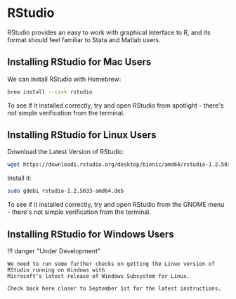 # RStudio

RStudio provides an easy to work with graphical interface to R, and its format should feel familiar to Stata and Matlab users.

## Installing RStudio for Mac Users

We can install RStudio with Homebrew:

``` bash
brew install --cask rstudio
```

To see if it installed correctly, try and open RStudio from spotlight - there's not simple verification from the terminal.

## Installing RStudio for Linux Users

Download the Latest Version of RStudio:

``` bash
wget https://download1.rstudio.org/desktop/bionic/amd64/rstudio-1.2.5033-amd64.deb
```

Install it:

```bash
sudo gdebi rstudio-1.2.5033-amd64.deb
```

To see if it installed correctly, try and open RStudio from the GNOME menu - there's not simple verification from the terminal.

## Installing RStudio for Windows Users

!!! danger "Under Development"
    
    We need to run some further checks on getting the Linux version of RStudio running on Windows with 
    Microsoft's latest release of Windows Subsystem for Linux. 
    
    Check back here closer to September 1st for the latest instructions.

<!-- Using RStudio together with the R that we installed into our WSL Ubuntu setup is a little trickier - because we don't have access to a graphical interface.

The trick will be to install the server version of RStudio.
It may sound slightly daunting - but it is actually quite easy!

First, we download the most recent version of RStudio Server for Ubuntu 18 (see [here](https://rstudio.com/products/rstudio/download-server/debian-ubuntu/)).
Enter the following into your terminal and press `Return`:

```bash
wget https://download2.rstudio.org/server/bionic/amd64/rstudio-server-1.2.5033-amd64.deb
```

Now install it by entering this command and hitting `Return`:

``` bash
sudo gdebi rstudio-server-1.2.5033-amd64.deb
```

Now that we have RStudio installed on our subsystem, how can we use it?

In the Ubuntu terminal enter the following text and press `Return`:

```bash
sudo rstudio-server start
```

Now open a web browser, and go to the following address:

```bash
http://localhost:8787/
```

which will take you to a log in page.

Log in using the username and password for your Ubuntu terminal that we set up at the beginning.

After logging in successfully you have access to the RStudio that you installed in your Ubuntu subsystem.

To log out, click on the log out button in the top right corner.

To stop the RStudio server from running (logging out doesn't stop it), enter `rstudio stop` into your terminal. -->
